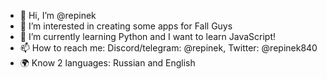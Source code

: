 - 👋 Hi, I’m @repinek
- 👀 I’m interested in creating some apps for Fall Guys 
- 🌱 I’m currently learning Python and I want to learn JavaScript!
- 📫 How to reach me: Discord/telegram: @repinek, Twitter: @repinek840
- 🌍 Know 2 languages: Russian and English

<!---
repinek/repinek is a ✨ special ✨ repository because its `README.md` (this file) appears on your GitHub profile.
You can click the Preview link to take a look at your changes.
--->
